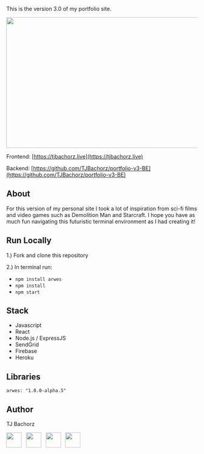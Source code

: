 This is the version 3.0 of my portfolio site.

<img src=portfolio.gif height="344" width="640"/>

Frontend: [https://tjbachorz.live](https://tjbachorz.live)

Backend: [https://github.com/TJBachorz/portfolio-v3-BE](https://github.com/TJBachorz/portfolio-v3-BE)

## About 

For this version of my personal site I took a lot of inspiration from sci-fi films and video games such as Demolition Man and Starcraft.  I hope you have as much fun navigating this futuristic terminal environment as I had creating it!

## Run Locally  

  1.) Fork and clone this repository
  
  2.) In terminal run:
  - `npm install arwes`
  - `npm install`
  - `npm start`
  
## Stack

* Javascript
* React
* Node.js / ExpressJS
* SendGrid
* Firebase
* Heroku

## Libraries

`arwes: "1.0.0-alpha.5"`

## Author

TJ Bachorz

[<img src="https://cdn2.iconfinder.com/data/icons/social-icons-33/128/Github-512.png" width="40" height="40"/>](https://github.com/TJBachorz) &nbsp; [<img src="https://cdn2.iconfinder.com/data/icons/social-media-applications/64/social_media_applications_14-linkedin-512.png" width="40" height="40"/>](https://www.linkedin.com/in/tjbachorz/) &nbsp; [<img src="https://cdn3.iconfinder.com/data/icons/popular-services-brands-vol-2/512/medium-512.png" width="40" height="40"/>](https://tjbachorz.medium.com/) &nbsp; [<img src="https://cdn2.iconfinder.com/data/icons/social-media-2285/512/1_Twitter3_colored_svg-512.png" width="40" height="40"/>](https://twitter.com/ThomasBachorz)
